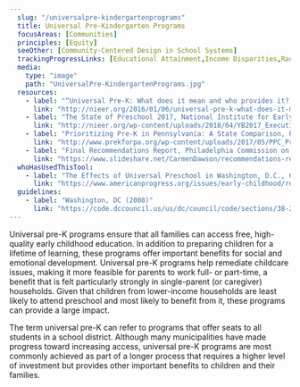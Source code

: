 ```yaml
---
  slug: "/universalpre-kindergartenprograms"
  title: Universal Pre-Kindergarten Programs
  focusAreas: [Communities]
  principles: [Equity]
  seeOther: [Community-Centered Design in School Systems]
  trackingProgressLinks: [Educational Attainment,Income Disparities,Racial & Ethnic Disparities,Sex Disparities]
  media: 
    type: "image"
    path: "UniversalPre-KindergartenPrograms.jpg"
  resources: 
    - label: "“Universal Pre-K: What does it mean and who provides it?,” National Institute for Early Education Research, Rutgers Graduate School of Education"
      link: "http://nieer.org/2016/01/06/universal-pre-k-what-does-it-mean-and-who-provides-it"
    - label: "The State of Preschool 2017, National Institute for Early Education Research, Rutgers Graduate School of Education"
      link: "http://nieer.org/wp-content/uploads/2018/04/YB2017_Executive-Summary.pdf"
    - label: "Prioritizing Pre-K in Pennsylvania: A State Comparison, Pre-K for PA"
      link: "http://www.prekforpa.org/wp-content/uploads/2017/05/PPC_Pre-K_ComparisonReport_web.pdf"
    - label: "Final Recommendations Report, Philadelphia Commission on Universal Pre-Kindergarten"
      link: "https://www.slideshare.net/CarmenDawson/recommendations-report"
  whoHasUsedThisTool: 
    - label: "The Effects of Universal Preschool in Washington, D.C., Center for American Progress (2018)"
      link: "https://www.americanprogress.org/issues/early-childhood/reports/2018/09/26/458208/effects-universal-preschool-washington-d-c/"
  guidelines: 
    - label: "Washington, DC (2008)"
      link: "https://code.dccouncil.us/us/dc/council/code/sections/38-273.01.html"
---
```


Universal pre-K programs ensure that all families can access free, high-quality early childhood education. In addition to preparing children for a lifetime of learning, these programs offer important benefits for social and emotional development. Universal pre-K programs help remediate childcare issues, making it more feasible for parents to work full- or part-time, a benefit that is felt particularly strongly in single-parent (or caregiver) households. Given that children from lower-income households are least likely to attend preschool and most likely to benefit from it, these programs can provide a large impact.

The term universal pre-K can refer to programs that offer seats to all students in a school district. Although many municipalities have made progress toward increasing access, universal pre-K programs are most commonly achieved as part of a longer process that requires a higher level of investment but provides other important benefits to children and their families.
